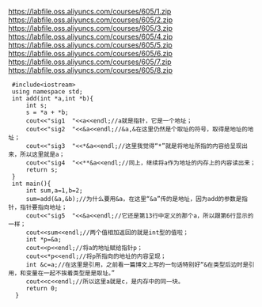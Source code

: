 <!--
 * @Author: OCEAN.GZY
 * @Date: 2022-08-11 23:57:43
 * @LastEditors: OCEAN.GZY
 * @LastEditTime: 2022-08-13 00:47:48
 * @FilePath: /c++/practices/c++11and14/readme.md
 * @Description: 注释信息
-->
https://labfile.oss.aliyuncs.com/courses/605/1.zip
https://labfile.oss.aliyuncs.com/courses/605/2.zip
https://labfile.oss.aliyuncs.com/courses/605/3.zip
https://labfile.oss.aliyuncs.com/courses/605/4.zip
https://labfile.oss.aliyuncs.com/courses/605/5.zip
https://labfile.oss.aliyuncs.com/courses/605/6.zip
https://labfile.oss.aliyuncs.com/courses/605/7.zip
https://labfile.oss.aliyuncs.com/courses/605/8.zip


```
 #include<iostream>
 using namespace std;
 int add(int *a,int *b){
     int s;
     s = *a + *b;
     cout<<"sig1  "<<a<<endl;//a就是指针，它是一个地址；
     cout<<"sig2  "<<&a<<endl;//&a,&在这里仍然是个取址的符号，取得是地址的地址；
     cout<<"sig3  "<<*&a<<endl;//这里我觉得“*”就是将地址所指的内容给呈现出来，所以这里就是a；
     cout<<"sig4  "<<**&a<<endl;//同上，继续将a作为地址的内存上的内容读出来；
     return s;
 } 
 int main(){
     int sum,a=1,b=2;
     sum=add(&a,&b);//为什么要用&a，在这里“&a”传的是地址，因为add的参数是指针，指针要指向地址；
     cout<<"sig5  "<<&a<<endl;//它还是第13行中定义的那个a，所以跟第6行显示的一样；
     cout<<sum<<endl;//两个值相加返回的就是int型的值啦；
     int *p=&a;
     cout<<p<<endl;//将a的地址赋给指针p；
     cout<<*p<<endl;//将p所指向的地址的内容呈现；
     int &c=a;//在这里是引用，之前看一篇博文上写的一句话特别好“&在类型后边时是引用，和变量在一起不挨着类型是是取址。”
     cout<<c<<endl;//所以这里a就是c，是内存中的同一块。
     return 0;
  } 
```